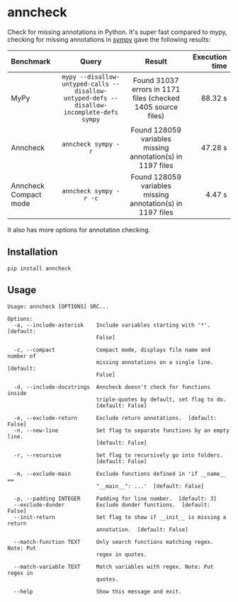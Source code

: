 # anncheck
Check for missing annotations in Python. It's super fast compared to mypy, checking for missing
annotations in [sympy](https://github.com/sympy/sympy) gave the following results:

| Benchmark | Query | Result | Execution time |
| :-------- | :---: | :----: | -------------: |
| MyPy | `mypy --disallow-untyped-calls --disallow-untyped-defs --disallow-incomplete-defs sympy` | Found 31037 errors in 1171 files (checked 1405 source files) | 88.32 s |
| Anncheck | `anncheck sympy -r` | Found 128059 variables missing annotation(s) in 1197 files | 47.28 s |
| Anncheck Compact mode  | `anncheck sympy -r -c` | Found 128059 variables missing annotation(s) in 1197 files | 4.47 s |

It also has more options for annotation checking.

## Installation

`pip install anncheck`

## Usage

```
Usage: anncheck [OPTIONS] SRC...

Options:
  -a, --include-asterisk    Include variables starting with '*'.  [default:
                            False]

  -c, --compact             Compact mode, displays file name and number of
                            missing annotations on a single line.  [default:
                            False]

  -d, --include-docstrings  Anncheck doesn't check for functions inside
                            triple-quotes by default, set flag to do.
                            [default: False]

  -e, --exclude-return      Exclude return annotations.  [default: False]
  -n, --new-line            Set flag to separate functions by an empty line.
                            [default: False]

  -r, --recursive           Set flag to recursively go into folders.
                            [default: False]

  -m, --exclude-main        Exclude functions defined in 'if __name__ ==
                            "__main__": ...'  [default: False]

  -p, --padding INTEGER     Padding for line number.  [default: 3]
  --exclude-dunder          Exclude dunder functions.  [default: False]
  --init-return             Set flag to show if __init__ is missing a return
                            annotation.  [default: False]

  --match-function TEXT     Only search functions matching regex. Note: Put
                            regex in quotes.

  --match-variable TEXT     Match variables with regex. Note: Put regex in
                            quotes.

  --help                    Show this message and exit.
```